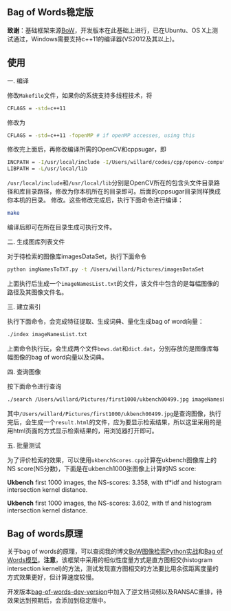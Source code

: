 ## Bag of Words稳定版

**致谢**：基础框架来源[BoW](https://github.com/grapeot/BoW)，开发版本在此基础上进行，已在Ubuntu、OS X上测试通过，Windows需要支持c++11的编译器(VS2012及其以上)。

## 使用

一. 编译

修改`Makefile`文件，如果你的系统支持多线程技术，将
```sh
CFLAGS = -std=c++11
```
修改为
```sh
CFLAGS = -std=c++11 -fopenMP # if openMP accesses, using this
```
修改完上面后，再修改编译所需的OpenCV和cppsugar，即
```sh
INCPATH = -I/usr/local/include -I/Users/willard/codes/cpp/opencv-computer-vision/cpp/BoVW/cppsugar
LIBPATH = -L/usr/local/lib
```
`/usr/local/include`和`/usr/local/lib`分别是OpenCV所在的包含头文件目录路径和库目录路径，修改为你本机所在的目录即可。后面的cppsugar目录同样换成你本机的目录。
修改。这些修改完成后，执行下面命令进行编译：

```sh
make
```
编译后即可在所在目录生成可执行文件。

二. 生成图库列表文件

对于待检索的图像库imagesDataSet，执行下面命令
```sh
python imgNamesToTXT.py -t /Users/willard/Pictures/imagesDataSet
```
上面执行后生成一个`imageNamesList.txt`的文件，该文件中包含的是每幅图像的路径及其图像文件名。

三. 建立索引

执行下面命令，会完成特征提取、生成词典、量化生成bag of word向量：
```sh
./index imageNamesList.txt
```
上面命令执行玩，会生成两个文件`bows.dat`和`dict.dat`，分别存放的是图像库每幅图像的bag of word向量以及词典。

四. 查询图像

按下面命令进行查询
```sh
./search /Users/willard/Pictures/first1000/ukbench00499.jpg imageNamesList.txt
```
其中`/Users/willard/Pictures/first1000/ukbench00499.jpg`是查询图像，执行完后，会生成一个`result.html`的文件，应为要显示检索结果，所以这里采用的是用html页面的方式显示检索结果的，用浏览器打开即可。

五. 批量测试

为了评价检索的效果，可以使用`ukbenchScores.cpp`计算在ukbench图像库上的NS score(NS分数)，下面是在ukbench1000张图像上计算的NS score:

**Ukbench** first 1000 images, the NS-scores: 3.358, with tf*idf and histogram intersection kernel distance.

**Ukbench** first 1000 images, the NS-scores: 3.602, with tf and histogram intersection kernel distance.

## Bag of words原理

关于bag of words的原理，可以查阅我的博文[BoW图像检索Python实战](http://yongyuan.name/blog/practical-BoW-for-image-retrieval-with-python.html)和[Bag of Words模型](http://yongyuan.name/blog/bag-of-word-model.html)。**注意**，该框架中采用的相似性度量方式是直方图相交(histogram intersection kernel)的方法，测试发现直方图相交的方法要比用余弦距离度量的方式效果更好，但计算速度较慢。

开发版本[bag-of-words-dev-version](https://github.com/willard-yuan/image-retrieval/tree/master/bag-of-words-dev-version)中加入了逆文档词频以及RANSAC重排，待效果达到预期后，会添加到稳定版中。
